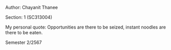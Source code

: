 Author: Chayanit Thanee

Section: 1 (SC313004)

My personal quote: Opportunities are there to be seized, instant noodles are there to be eaten.

Semester 2/2567
